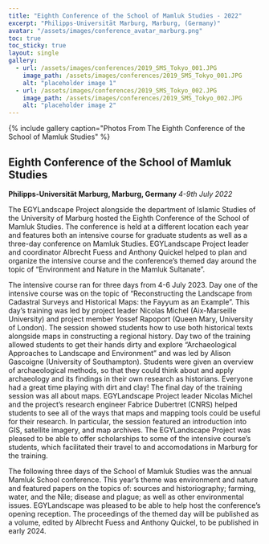 ```yaml
---
title: "Eighth Conference of the School of Mamluk Studies - 2022"
excerpt: "Philipps-Universität Marburg, Marburg, (Germany)"
avatar: "/assets/images/conference_avatar_marburg.png"
toc: true
toc_sticky: true
layout: single
gallery:
  - url: /assets/images/conferences/2019_SMS_Tokyo_001.JPG
    image_path: /assets/images/conferences/2019_SMS_Tokyo_001.JPG
    alt: "placeholder image 1"
  - url: /assets/images/conferences/2019_SMS_Tokyo_002.JPG
    image_path: /assets/images/conferences/2019_SMS_Tokyo_002.JPG
    alt: "placeholder image 2"
---
```


{% include gallery caption="Photos From The Eighth Conference of the School of Mamluk Studies" %}

## Eighth Conference of the School of Mamluk Studies
**Philipps-Universität Marburg, Marburg, Germany**
*4-9th July 2022*

The EGYLandscape Project alongside the department of Islamic Studies of the University of Marburg hosted the Eighth Conference of the School of Mamluk Studies. The conference is held at a different location each year and features both an intensive course for graduate students as well as a three-day conference on Mamluk Studies. EGYLandscape Project leader and coordinator Albrecht Fuess and Anthony Quickel helped to plan and organize the intensive course and the conference’s themed day around the topic of “Environment and Nature in the Mamluk Sultanate”. 

The intensive course ran for three days from 4-6 July 2023. Day one of the intensive course was on the topic of “Reconstructing the Landscape from Cadastral Surveys and Historical Maps: the Fayyum as an Example”. This day’s training was led by project leader Nicolas Michel (Aix-Marseille University) and project member Yossef Rapoport (Queen Mary, University of London). The session showed students how to use both historical texts alongside maps in constructing a regional history. Day two of the training allowed students to get their hands dirty and explore “Archaeological Approaches to Landscape and Environment” and was led by Alison Gascoigne (University of Southampton). Students were given an overview of archaeological methods, so that they could think about and apply archaeology and its findings in their own research as historians. Everyone had a great time playing with dirt and clay! The final day of the training session was all about maps. EGYLandscape Project leader Nicolas Michel and the project’s research engineer Fabrice Dubertret (CNRS) helped students to see all of the ways that maps and mapping tools could be useful for their research. In particular, the session featured an introduction into GIS, satellite imagery, and map archives. The EGYLandscape Project was pleased to be able to offer scholarships to some of the intensive course’s students, which facilitated their travel to and accomodations in Marburg for the training. 

The following three days of the School of Mamluk Studies was the annual Mamluk School conference. This year’s theme was environment and nature and featured papers on the topics of: sources and historiography; farming, water, and the Nile; disease and plague; as well as other environmental issues. EGYLandscape was pleased to be able to help host the conference’s opening reception. The proceedings of the themed day will be published as a volume, edited by Albrecht Fuess and Anthony Quickel, to be published in early 2024.
